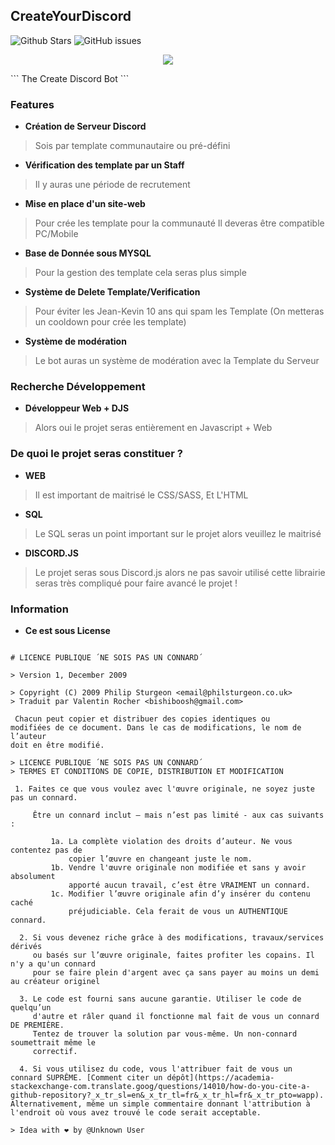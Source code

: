 ## CreateYourDiscord

![Github Stars](https://img.shields.io/github/stars/CreateYourDiscord/CYD-Discord-Bot?style=for-the-badge)
![GitHub issues](https://img.shields.io/github/issues-raw/CreateYourDiscord/CYD-Discord-Bot?style=for-the-badge)


<p align="center">
  <img src="https://i.pinimg.com/originals/3c/b0/d4/3cb0d4b8b03cb47cddce324ffee2b08e.png">
</p>
```
The Create Discord Bot
```

### Features

- **Création de Serveur Discord**
> Sois par template communautaire ou pré-défini
- **Vérification des template par un Staff**
> Il y auras une période de recrutement

- **Mise en place d'un site-web**
> Pour crée les template pour la communauté 
> Il deveras être compatible PC/Mobile

- **Base de Donnée sous MYSQL**
> Pour la gestion des template cela seras plus simple 

- **Système de Delete Template/Verification**
> Pour éviter les Jean-Kevin 10 ans qui spam les Template (On metteras un cooldown pour crée les template)

- **Système de modération**
> Le bot auras un système de modération avec la Template du Serveur 


### Recherche Développement 

- **Développeur Web + DJS**
> Alors oui le projet seras entièrement en Javascript + Web 

### De quoi le projet seras constituer ? 
- **WEB**
> Il est important de maitrisé le CSS/SASS, Et L'HTML

- **SQL** 
> Le SQL seras un point important sur le projet alors veuillez le maitrisé 

- **DISCORD.JS**
> Le projet seras sous Discord.js alors ne pas savoir utilisé cette librairie seras très compliqué pour faire avancé le projet ! 

### Information

- **Ce est sous License**
```

# LICENCE PUBLIQUE ´NE SOIS PAS UN CONNARD´

> Version 1, December 2009

> Copyright (C) 2009 Philip Sturgeon <email@philsturgeon.co.uk>
> Traduit par Valentin Rocher <bishiboosh@gmail.com>
 
 Chacun peut copier et distribuer des copies identiques ou
modifiées de ce document. Dans le cas de modifications, le nom de l’auteur
doit en être modifié.

> LICENCE PUBLIQUE ´NE SOIS PAS UN CONNARD´
> TERMES ET CONDITIONS DE COPIE, DISTRIBUTION ET MODIFICATION

 1. Faites ce que vous voulez avec l'œuvre originale, ne soyez juste pas un connard.

     Être un connard inclut – mais n’est pas limité - aux cas suivants :

         1a. La complète violation des droits d’auteur. Ne vous contentez pas de
             copier l’œuvre en changeant juste le nom.
         1b. Vendre l'œuvre originale non modifiée et sans y avoir absolument
             apporté aucun travail, c’est être VRAIMENT un connard.
         1c. Modifier l’œuvre originale afin d’y insérer du contenu caché
             préjudiciable. Cela ferait de vous un AUTHENTIQUE connard.

  2. Si vous devenez riche grâce à des modifications, travaux/services dérivés
     ou basés sur l’œuvre originale, faites profiter les copains. Il n'y a qu'un connard
     pour se faire plein d'argent avec ça sans payer au moins un demi au créateur originel

  3. Le code est fourni sans aucune garantie. Utiliser le code de quelqu’un
     d'autre et râler quand il fonctionne mal fait de vous un connard DE PREMIÈRE.
     Tentez de trouver la solution par vous-même. Un non-connard soumettrait même le
     correctif.
     
  4. Si vous utilisez du code, vous l'attribuer fait de vous un connard SUPRÊME. [Comment citer un dépôt](https://academia-stackexchange-com.translate.goog/questions/14010/how-do-you-cite-a-github-repository?_x_tr_sl=en&_x_tr_tl=fr&_x_tr_hl=fr&_x_tr_pto=wapp). Alternativement, même un simple commentaire donnant l'attribution à l'endroit où vous avez trouvé le code serait acceptable.
```

```
> Idea with ❤ by @Unknown User
```

